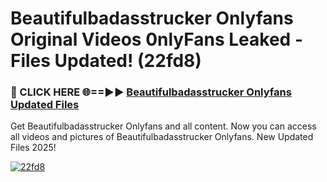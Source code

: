 # Beautifulbadasstrucker Onlyfans Original Videos 0nlyFans Leaked - Files Updated! (22fd8)

<h3>🔴 CLICK HERE 🌐==►► <a href="https://tinyurl.com/ehrbuxhb" rel="nofollow">Beautifulbadasstrucker Onlyfans Updated Files</a></h3>

Get Beautifulbadasstrucker Onlyfans and all content. Now you can access all videos and pictures of Beautifulbadasstrucker Onlyfans. New Updated Files 2025!

[![22fd8](https://i.imgur.com/lVYEuWS.gif)](https://tinyurl.com/ehrbuxhb)
